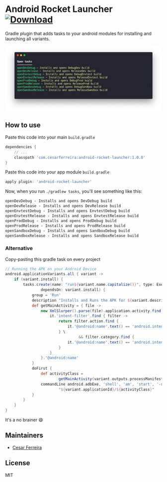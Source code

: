 # Android Rocket Launcher [ ![Download](https://api.bintray.com/packages/cesarferreira/maven/android-rocket-launcher/images/download.svg) ](https://bintray.com/cesarferreira/maven/android-rocket-launcher/_latestVersion)

Gradle plugin that adds tasks to your android modules for installing and launching all variants.

<p align="center">
<img src="extras/screenshot.png" />
</p>

## How to use
Paste this code into your main `build.gradle`

```groovy
dependencies {
    // ...
    classpath 'com.cesarferreira:android-rocket-launcher:1.0.0'
}
```

Paste this code into your app module `build.gradle`
```groovy
apply plugin: 'android-rocket-launcher'
```

Now, when you run `./gradlew tasks`, you'll see something like this:

```
openDevDebug - Installs and opens DevDebug build
openDevRelease - Installs and opens DevRelease build
openEnvtestDebug - Installs and opens EnvtestDebug build
openEnvtestRelease - Installs and opens EnvtestRelease build
openProdDebug - Installs and opens ProdDebug build
openProdRelease - Installs and opens ProdRelease build
openSandboxDebug - Installs and opens SandboxDebug build
openSandboxRelease - Installs and opens SandboxRelease build
```

### Alternative
Copy-pasting this gradle task on every project

```groovy
// Running the APK on your Android Device
android.applicationVariants.all { variant ->
    if (variant.install) {
        tasks.create(name: "run${variant.name.capitalize()}", type: Exec,
                dependsOn: variant.install) {
            group = 'Run'
            description "Installs and Runs the APK for ${variant.description}."
            def getMainActivity = { file ->
                new XmlSlurper().parse(file).application.activity.find {
                    it.'intent-filter'.find { filter ->
                        return filter.action.find {
                            it.'@android:name'.text() == 'android.intent.action.MAIN'
                        } \
                                 && filter.category.find {
                            it.'@android:name'.text() == 'android.intent.category.LAUNCHER'
                        }
                    }
                }.'@android:name'
            }
            doFirst {
                def activityClass =
                        getMainActivity(variant.outputs.processManifest.manifestOutputFile)
                commandLine android.adbExe, 'shell', 'am', 'start', '-n',
                        "${variant.applicationId}/${activityClass}"
            }
        }
    }
}
```

It's a no brainer :smile:

## Maintainers

- [Cesar Ferreira](http://cesarferreira.com)

## License

MIT